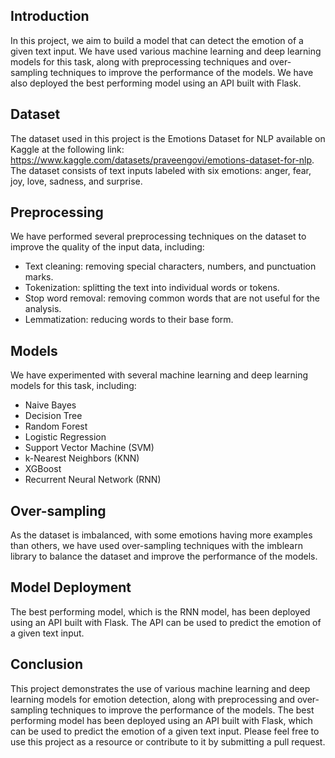## Introduction
In this project, we aim to build a model that can detect the emotion of a given text input. We have used various machine learning and deep learning models for this task, along with preprocessing techniques and over-sampling techniques to improve the performance of the models. We have also deployed the best performing model using an API built with Flask.

## Dataset
The dataset used in this project is the Emotions Dataset for NLP available on Kaggle at the following link: https://www.kaggle.com/datasets/praveengovi/emotions-dataset-for-nlp. The dataset consists of text inputs labeled with six emotions: anger, fear, joy, love, sadness, and surprise.

## Preprocessing
We have performed several preprocessing techniques on the dataset to improve the quality of the input data, including:

- Text cleaning: removing special characters, numbers, and punctuation marks.
- Tokenization: splitting the text into individual words or tokens.
- Stop word removal: removing common words that are not useful for the analysis.
- Lemmatization: reducing words to their base form.

## Models
We have experimented with several machine learning and deep learning models for this task, including:

- Naive Bayes
- Decision Tree
- Random Forest
- Logistic Regression
- Support Vector Machine (SVM)
- k-Nearest Neighbors (KNN)
- XGBoost
- Recurrent Neural Network (RNN)

## Over-sampling
As the dataset is imbalanced, with some emotions having more examples than others, we have used over-sampling techniques with the imblearn library to balance the dataset and improve the performance of the models.

## Model Deployment
The best performing model, which is the RNN model, has been deployed using an API built with Flask. The API can be used to predict the emotion of a given text input.

## Conclusion
This project demonstrates the use of various machine learning and deep learning models for emotion detection, along with preprocessing and over-sampling techniques to improve the performance of the models. The best performing model has been deployed using an API built with Flask, which can be used to predict the emotion of a given text input. Please feel free to use this project as a resource or contribute to it by submitting a pull request.









